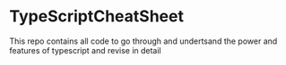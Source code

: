 # TypeScriptCheatSheet
This repo contains all code to go through and undertsand the power and features of typescript and revise in detail 
